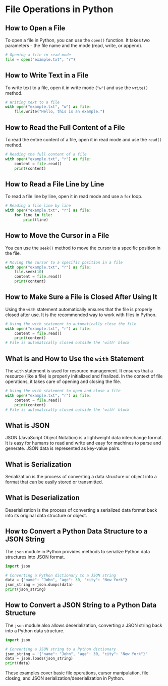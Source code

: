 # File Operations in Python

## How to Open a File

To open a file in Python, you can use the `open()` function. It takes two parameters - the file name and the mode (read, write, or append).

```python
# Opening a file in read mode
file = open("example.txt", "r")
```

## How to Write Text in a File

To write text to a file, open it in write mode (`"w"`) and use the `write()` method.

```python
# Writing text to a file
with open("example.txt", "w") as file:
    file.write("Hello, this is an example.")
```

## How to Read the Full Content of a File

To read the entire content of a file, open it in read mode and use the `read()` method.

```python
# Reading the full content of a file
with open("example.txt", "r") as file:
    content = file.read()
    print(content)
```

## How to Read a File Line by Line

To read a file line by line, open it in read mode and use a `for` loop.

```python
# Reading a file line by line
with open("example.txt", "r") as file:
    for line in file:
        print(line)
```

## How to Move the Cursor in a File

You can use the `seek()` method to move the cursor to a specific position in the file.

```python
# Moving the cursor to a specific position in a file
with open("example.txt", "r") as file:
    file.seek(10)
    content = file.read()
    print(content)
```

## How to Make Sure a File is Closed After Using It

Using the `with` statement automatically ensures that the file is properly closed after use. It is the recommended way to work with files in Python.

```python
# Using the with statement to automatically close the file
with open("example.txt", "r") as file:
    content = file.read()
    print(content)
# File is automatically closed outside the 'with' block
```

## What is and How to Use the `with` Statement

The `with` statement is used for resource management. It ensures that a resource (like a file) is properly initialized and finalized. In the context of file operations, it takes care of opening and closing the file.

```python
# Using the with statement to open and close a file
with open("example.txt", "r") as file:
    content = file.read()
    print(content)
# File is automatically closed outside the 'with' block
```

## What is JSON

JSON (JavaScript Object Notation) is a lightweight data interchange format. It is easy for humans to read and write and easy for machines to parse and generate. JSON data is represented as key-value pairs.

## What is Serialization

Serialization is the process of converting a data structure or object into a format that can be easily stored or transmitted.

## What is Deserialization

Deserialization is the process of converting a serialized data format back into its original data structure or object.

## How to Convert a Python Data Structure to a JSON String

The `json` module in Python provides methods to serialize Python data structures into JSON format.

```python
import json

# Converting a Python dictionary to a JSON string
data = {"name": "John", "age": 30, "city": "New York"}
json_string = json.dumps(data)
print(json_string)
```

## How to Convert a JSON String to a Python Data Structure

The `json` module also allows deserialization, converting a JSON string back into a Python data structure.

```python
import json

# Converting a JSON string to a Python dictionary
json_string = '{"name": "John", "age": 30, "city": "New York"}'
data = json.loads(json_string)
print(data)
```

These examples cover basic file operations, cursor manipulation, file closing, and JSON serialization/deserialization in Python.